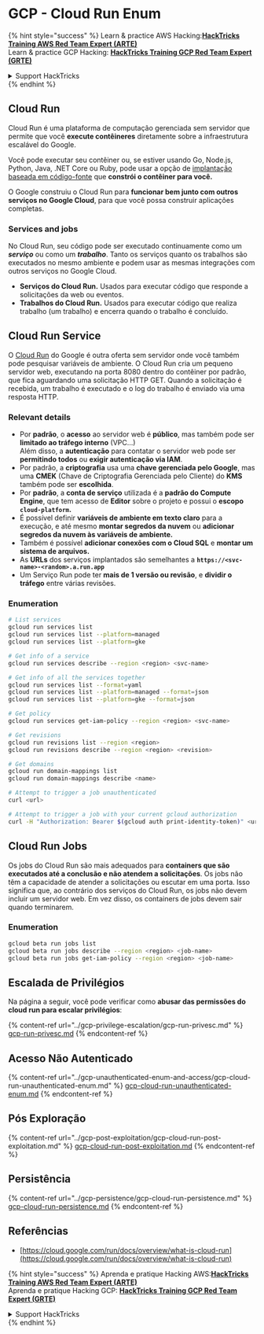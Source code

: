 # GCP - Cloud Run Enum

{% hint style="success" %}
Learn & practice AWS Hacking:<img src="../../../.gitbook/assets/image (1) (1) (1) (1).png" alt="" data-size="line">[**HackTricks Training AWS Red Team Expert (ARTE)**](https://training.hacktricks.xyz/courses/arte)<img src="../../../.gitbook/assets/image (1) (1) (1) (1).png" alt="" data-size="line">\
Learn & practice GCP Hacking: <img src="../../../.gitbook/assets/image (2) (1).png" alt="" data-size="line">[**HackTricks Training GCP Red Team Expert (GRTE)**<img src="../../../.gitbook/assets/image (2) (1).png" alt="" data-size="line">](https://training.hacktricks.xyz/courses/grte)

<details>

<summary>Support HackTricks</summary>

* Check the [**subscription plans**](https://github.com/sponsors/carlospolop)!
* **Join the** 💬 [**Discord group**](https://discord.gg/hRep4RUj7f) or the [**telegram group**](https://t.me/peass) or **follow** us on **Twitter** 🐦 [**@hacktricks\_live**](https://twitter.com/hacktricks_live)**.**
* **Share hacking tricks by submitting PRs to the** [**HackTricks**](https://github.com/carlospolop/hacktricks) and [**HackTricks Cloud**](https://github.com/carlospolop/hacktricks-cloud) github repos.

</details>
{% endhint %}

## Cloud Run <a href="#reviewing-cloud-run-configurations" id="reviewing-cloud-run-configurations"></a>

Cloud Run é uma plataforma de computação gerenciada sem servidor que permite que você **execute contêineres** diretamente sobre a infraestrutura escalável do Google.

Você pode executar seu contêiner ou, se estiver usando Go, Node.js, Python, Java, .NET Core ou Ruby, pode usar a opção de [implantação baseada em código-fonte](https://cloud.google.com/run/docs/deploying-source-code) que **constrói o contêiner para você.**

O Google construiu o Cloud Run para **funcionar bem junto com outros serviços no Google Cloud**, para que você possa construir aplicações completas.

### Services and jobs <a href="#services-and-jobs" id="services-and-jobs"></a>

No Cloud Run, seu código pode ser executado continuamente como um _**serviço**_ ou como um _**trabalho**_. Tanto os serviços quanto os trabalhos são executados no mesmo ambiente e podem usar as mesmas integrações com outros serviços no Google Cloud.

* **Serviços do Cloud Run.** Usados para executar código que responde a solicitações da web ou eventos.
* **Trabalhos do Cloud Run.** Usados para executar código que realiza trabalho (um trabalho) e encerra quando o trabalho é concluído.

## Cloud Run Service

O [Cloud Run](https://cloud.google.com/run) do Google é outra oferta sem servidor onde você também pode pesquisar variáveis de ambiente. O Cloud Run cria um pequeno servidor web, executando na porta 8080 dentro do contêiner por padrão, que fica aguardando uma solicitação HTTP GET. Quando a solicitação é recebida, um trabalho é executado e o log do trabalho é enviado via uma resposta HTTP.

### Relevant details

* Por **padrão**, o **acesso** ao servidor web é **público**, mas também pode ser **limitado ao tráfego interno** (VPC...)\
Além disso, a **autenticação** para contatar o servidor web pode ser **permitindo todos** ou **exigir autenticação via IAM**.
* Por padrão, a **criptografia** usa uma **chave gerenciada pelo Google**, mas uma **CMEK** (Chave de Criptografia Gerenciada pelo Cliente) do **KMS** também pode ser **escolhida**.
* Por **padrão**, a **conta de serviço** utilizada é a **padrão do Compute Engine**, que tem acesso de **Editor** sobre o projeto e possui o **escopo `cloud-platform`.**
* É possível definir **variáveis de ambiente em texto claro** para a execução, e até mesmo **montar segredos da nuvem** ou **adicionar segredos da nuvem às variáveis de ambiente.**
* Também é possível **adicionar conexões com o Cloud SQL** e **montar um sistema de arquivos.**
* As **URLs** dos serviços implantados são semelhantes a **`https://<svc-name>-<random>.a.run.app`**
* Um Serviço Run pode ter **mais de 1 versão ou revisão**, e **dividir o tráfego** entre várias revisões.

### Enumeration
```bash
# List services
gcloud run services list
gcloud run services list --platform=managed
gcloud run services list --platform=gke

# Get info of a service
gcloud run services describe --region <region> <svc-name>

# Get info of all the services together
gcloud run services list --format=yaml
gcloud run services list --platform=managed --format=json
gcloud run services list --platform=gke --format=json

# Get policy
gcloud run services get-iam-policy --region <region> <svc-name>

# Get revisions
gcloud run revisions list --region <region>
gcloud run revisions describe --region <region> <revision>

# Get domains
gcloud run domain-mappings list
gcloud run domain-mappings describe <name>

# Attempt to trigger a job unauthenticated
curl <url>

# Attempt to trigger a job with your current gcloud authorization
curl -H "Authorization: Bearer $(gcloud auth print-identity-token)" <url>
```
## Cloud Run Jobs

Os jobs do Cloud Run são mais adequados para **containers que são executados até a conclusão e não atendem a solicitações**. Os jobs não têm a capacidade de atender a solicitações ou escutar em uma porta. Isso significa que, ao contrário dos serviços do Cloud Run, os jobs não devem incluir um servidor web. Em vez disso, os containers de jobs devem sair quando terminarem. 

### Enumeration
```bash
gcloud beta run jobs list
gcloud beta run jobs describe --region <region> <job-name>
gcloud beta run jobs get-iam-policy --region <region> <job-name>
```
## Escalada de Privilégios

Na página a seguir, você pode verificar como **abusar das permissões do cloud run para escalar privilégios**:

{% content-ref url="../gcp-privilege-escalation/gcp-run-privesc.md" %}
[gcp-run-privesc.md](../gcp-privilege-escalation/gcp-run-privesc.md)
{% endcontent-ref %}

## Acesso Não Autenticado

{% content-ref url="../gcp-unauthenticated-enum-and-access/gcp-cloud-run-unauthenticated-enum.md" %}
[gcp-cloud-run-unauthenticated-enum.md](../gcp-unauthenticated-enum-and-access/gcp-cloud-run-unauthenticated-enum.md)
{% endcontent-ref %}

## Pós Exploração

{% content-ref url="../gcp-post-exploitation/gcp-cloud-run-post-exploitation.md" %}
[gcp-cloud-run-post-exploitation.md](../gcp-post-exploitation/gcp-cloud-run-post-exploitation.md)
{% endcontent-ref %}

## Persistência

{% content-ref url="../gcp-persistence/gcp-cloud-run-persistence.md" %}
[gcp-cloud-run-persistence.md](../gcp-persistence/gcp-cloud-run-persistence.md)
{% endcontent-ref %}

## Referências

* [https://cloud.google.com/run/docs/overview/what-is-cloud-run](https://cloud.google.com/run/docs/overview/what-is-cloud-run)

{% hint style="success" %}
Aprenda e pratique Hacking AWS:<img src="../../../.gitbook/assets/image (1) (1) (1) (1).png" alt="" data-size="line">[**HackTricks Training AWS Red Team Expert (ARTE)**](https://training.hacktricks.xyz/courses/arte)<img src="../../../.gitbook/assets/image (1) (1) (1) (1).png" alt="" data-size="line">\
Aprenda e pratique Hacking GCP: <img src="../../../.gitbook/assets/image (2) (1).png" alt="" data-size="line">[**HackTricks Training GCP Red Team Expert (GRTE)**<img src="../../../.gitbook/assets/image (2) (1).png" alt="" data-size="line">](https://training.hacktricks.xyz/courses/grte)

<details>

<summary>Support HackTricks</summary>

* Confira os [**planos de assinatura**](https://github.com/sponsors/carlospolop)!
* **Junte-se ao** 💬 [**grupo do Discord**](https://discord.gg/hRep4RUj7f) ou ao [**grupo do telegram**](https://t.me/peass) ou **siga**-nos no **Twitter** 🐦 [**@hacktricks\_live**](https://twitter.com/hacktricks_live)**.**
* **Compartilhe truques de hacking enviando PRs para os repositórios do** [**HackTricks**](https://github.com/carlospolop/hacktricks) e [**HackTricks Cloud**](https://github.com/carlospolop/hacktricks-cloud).

</details>
{% endhint %}
